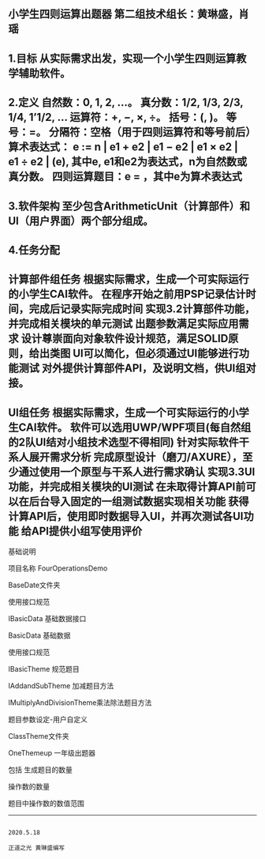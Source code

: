 小学生四则运算出题器
第二组技术组长：黄琳盛，肖瑶
----------------------
1.目标
从实际需求出发，实现一个小学生四则运算教学辅助软件。
---------------------------------------------------------------------------
2.定义
自然数：0, 1, 2, …。
真分数：1/2, 1/3, 2/3, 1/4, 1’1/2, …
运算符：+, −, ×, ÷。
括号：(, )。
等号：=。
分隔符：空格（用于四则运算符和等号前后）
算术表达式：
e := n | e1 + e2 | e1 − e2 | e1 × e2 | e1 ÷ e2 | (e),
其中e, e1和e2为表达式，n为自然数或真分数。
四则运算题目：e = ，其中e为算术表达式
-----------------------------------------------------------------------
3.软件架构
至少包含ArithmeticUnit（计算部件）和UI（用户界面）两个部分组成。
--------------------------------------------------------------------------
4.任务分配
---------------------------------------------------------------------------
计算部件组任务
根据实际需求，生成一个可实际运行的小学生CAI软件。
在程序开始之前用PSP记录估计时间，完成后记录实际完成时间
实现3.2计算部件功能，并完成相关模块的单元测试
出题参数满足实际应用需求
设计尊崇面向对象软件设计规范，满足SOLID原则，给出类图
UI可以简化，但必须通过UI能够进行功能测试
对外提供计算部件API，及说明文档，供UI组对接。
--------------------------------------------------------------------------------
UI组任务
根据实际需求，生成一个可实际运行的小学生CAI软件。
软件可以选用UWP/WPF项目(每自然组的2队UI结对小组技术选型不得相同)
针对实际软件干系人展开需求分析
完成原型设计（磨刀/AXURE），至少通过使用一个原型与干系人进行需求确认
实现3.3UI功能，并完成相关模块的UI测试
在未取得计算API前可以在后台导入固定的一组测试数据实现相关功能
获得计算API后，使用即时数据导入UI，并再次测试各UI功能
给API提供小组写使用评价
----------------------------------------------------------------------------------



基础说明

项目名称  FourOperationsDemo

BaseDate文件夹

使用接口规范

IBasicData 基础数据接口    

BasicData 基础数据

使用接口规范

IBasicTheme  规范题目

IAddandSubTheme 加减题目方法

IMultiplyAndDivisionTheme乘法除法题目方法



题目参数设定-用户自定义

ClassTheme文件夹

OneThemeup  一年级出题器

包括
生成题目的数量

操作数的数量

题目中操作数的数值范围

------------------------------------------------------------------------------------------------------------------------------


                                                                                                           2020.5.18
                                                                                                       正道之光 黄琳盛编写















